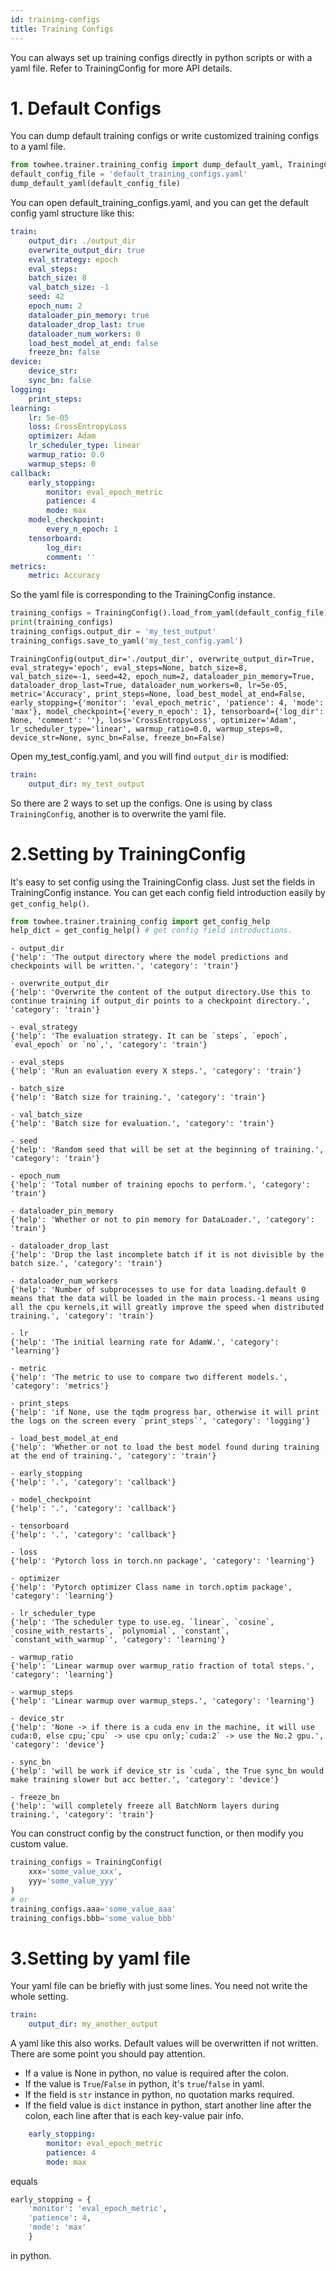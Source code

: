```yaml
---
id: training-configs
title: Training Configs
---
```


You can always set up training configs directly in python scripts or with a yaml file. Refer to TrainingConfig for more API details.

# 1. Default Configs
You can dump default training configs or write customized training configs to a yaml file.




```python
from towhee.trainer.training_config import dump_default_yaml, TrainingConfig
default_config_file = 'default_training_configs.yaml'
dump_default_yaml(default_config_file)
```

You can open default_training_configs.yaml, and you can get the default config yaml structure like this:
```yaml
train:
    output_dir: ./output_dir
    overwrite_output_dir: true
    eval_strategy: epoch
    eval_steps:
    batch_size: 8
    val_batch_size: -1
    seed: 42
    epoch_num: 2
    dataloader_pin_memory: true
    dataloader_drop_last: true
    dataloader_num_workers: 0
    load_best_model_at_end: false
    freeze_bn: false
device:
    device_str:
    sync_bn: false
logging:
    print_steps:
learning:
    lr: 5e-05
    loss: CrossEntropyLoss
    optimizer: Adam
    lr_scheduler_type: linear
    warmup_ratio: 0.0
    warmup_steps: 0
callback:
    early_stopping:
        monitor: eval_epoch_metric
        patience: 4
        mode: max
    model_checkpoint:
        every_n_epoch: 1
    tensorboard:
        log_dir:
        comment: ''
metrics:
    metric: Accuracy
```
So the yaml file is corresponding to the TrainingConfig instance.


```python
training_configs = TrainingConfig().load_from_yaml(default_config_file)
print(training_configs)
training_configs.output_dir = 'my_test_output'
training_configs.save_to_yaml('my_test_config.yaml')
```

    TrainingConfig(output_dir='./output_dir', overwrite_output_dir=True, eval_strategy='epoch', eval_steps=None, batch_size=8, val_batch_size=-1, seed=42, epoch_num=2, dataloader_pin_memory=True, dataloader_drop_last=True, dataloader_num_workers=0, lr=5e-05, metric='Accuracy', print_steps=None, load_best_model_at_end=False, early_stopping={'monitor': 'eval_epoch_metric', 'patience': 4, 'mode': 'max'}, model_checkpoint={'every_n_epoch': 1}, tensorboard={'log_dir': None, 'comment': ''}, loss='CrossEntropyLoss', optimizer='Adam', lr_scheduler_type='linear', warmup_ratio=0.0, warmup_steps=0, device_str=None, sync_bn=False, freeze_bn=False)


Open my_test_config.yaml, and you will find `output_dir` is modified:
```yaml
train:
    output_dir: my_test_output
```
So there are 2 ways to set up the configs. One is using by class `TrainingConfig`, another is to overwrite the yaml file.

# 2.Setting by TrainingConfig
It's easy to set config using the TrainingConfig class. Just set the fields in TrainingConfig instance.
You can get each config field introduction easily by `get_config_help()`.


```python
from towhee.trainer.training_config import get_config_help
help_dict = get_config_help() # get config field introductions.
```

    - output_dir
    {'help': 'The output directory where the model predictions and checkpoints will be written.', 'category': 'train'}
    
    - overwrite_output_dir
    {'help': 'Overwrite the content of the output directory.Use this to continue training if output_dir points to a checkpoint directory.', 'category': 'train'}
    
    - eval_strategy
    {'help': 'The evaluation strategy. It can be `steps`, `epoch`, `eval_epoch` or `no`,', 'category': 'train'}
    
    - eval_steps
    {'help': 'Run an evaluation every X steps.', 'category': 'train'}
    
    - batch_size
    {'help': 'Batch size for training.', 'category': 'train'}
    
    - val_batch_size
    {'help': 'Batch size for evaluation.', 'category': 'train'}
    
    - seed
    {'help': 'Random seed that will be set at the beginning of training.', 'category': 'train'}
    
    - epoch_num
    {'help': 'Total number of training epochs to perform.', 'category': 'train'}
    
    - dataloader_pin_memory
    {'help': 'Whether or not to pin memory for DataLoader.', 'category': 'train'}
    
    - dataloader_drop_last
    {'help': 'Drop the last incomplete batch if it is not divisible by the batch size.', 'category': 'train'}
    
    - dataloader_num_workers
    {'help': 'Number of subprocesses to use for data loading.default 0 means that the data will be loaded in the main process.-1 means using all the cpu kernels,it will greatly improve the speed when distributed training.', 'category': 'train'}
    
    - lr
    {'help': 'The initial learning rate for AdamW.', 'category': 'learning'}
    
    - metric
    {'help': 'The metric to use to compare two different models.', 'category': 'metrics'}
    
    - print_steps
    {'help': 'if None, use the tqdm progress bar, otherwise it will print the logs on the screen every `print_steps`', 'category': 'logging'}
    
    - load_best_model_at_end
    {'help': 'Whether or not to load the best model found during training at the end of training.', 'category': 'train'}
    
    - early_stopping
    {'help': '.', 'category': 'callback'}
    
    - model_checkpoint
    {'help': '.', 'category': 'callback'}
    
    - tensorboard
    {'help': '.', 'category': 'callback'}
    
    - loss
    {'help': 'Pytorch loss in torch.nn package', 'category': 'learning'}
    
    - optimizer
    {'help': 'Pytorch optimizer Class name in torch.optim package', 'category': 'learning'}
    
    - lr_scheduler_type
    {'help': 'The scheduler type to use.eg. `linear`, `cosine`, `cosine_with_restarts`, `polynomial`, `constant`, `constant_with_warmup`', 'category': 'learning'}
    
    - warmup_ratio
    {'help': 'Linear warmup over warmup_ratio fraction of total steps.', 'category': 'learning'}
    
    - warmup_steps
    {'help': 'Linear warmup over warmup_steps.', 'category': 'learning'}
    
    - device_str
    {'help': 'None -> if there is a cuda env in the machine, it will use cuda:0, else cpu;`cpu` -> use cpu only;`cuda:2` -> use the No.2 gpu.', 'category': 'device'}
    
    - sync_bn
    {'help': 'will be work if device_str is `cuda`, the True sync_bn would make training slower but acc better.', 'category': 'device'}
    
    - freeze_bn
    {'help': 'will completely freeze all BatchNorm layers during training.', 'category': 'train'}
    


You can construct config by the construct function, or then modify you custom value.
```python
training_configs = TrainingConfig(
    xxx='some_value_xxx',
    yyy='some_value_yyy'
)
# or
training_configs.aaa='some_value_aaa'
training_configs.bbb='some_value_bbb'
```

# 3.Setting by yaml file
Your yaml file can be briefly with just some lines. You need not write the whole setting.
```yaml
train:
    output_dir: my_another_output
```
A yaml like this also works. Default values will be overwritten if not written.
There are some point you should pay attention.
- If a value is None in python, no value is required after the colon.
- If the value is `True`/`False` in python, it's `true`/`false` in yaml.
- If the field is `str` instance in python, no quotation marks required.
- If the field value is `dict` instance in python, start another line after the colon, each line after that is each key-value pair info.
```yaml
    early_stopping:
        monitor: eval_epoch_metric
        patience: 4
        mode: max
```
equals
```python
early_stopping = {
    'monitor': 'eval_epoch_metric',
    'patience': 4,
    'mode': 'max'
    }
```
in python.

